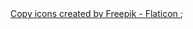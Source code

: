 <a href="https://www.flaticon.com/free-icons/copy" title="copy icons">
  Copy icons created by Freepik - Flaticon
</a>;
